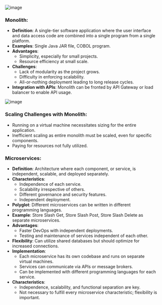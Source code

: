![image](https://github.com/chrahul/The_Art_of_Solution_Designing/assets/14847377/798b53d4-a3ad-4dc5-ad90-05958153c4b0)



### Monolith:

- **Definition**: A single-tier software application where the user interface and data access code are combined into a single program from a single platform.
- **Examples**: Single Java JAR file, COBOL program.
- **Advantages**:
  - Simplicity, especially for small projects.
  - Resource efficiency at small scale.
- **Challenges**:
  - Lack of modularity as the project grows.
  - Difficulty in enforcing scalability.
  - All-or-nothing deployment leading to long release cycles.
- **Integration with APIs**: Monolith can be fronted by API Gateway or load balancer to enable API usage.

![image](https://github.com/chrahul/The_Art_of_Solution_Designing/assets/14847377/eb779957-1917-4cc1-8a55-f6c2d2ef7dd3)



### Scaling Challenges with Monolith:

- Running on a virtual machine necessitates sizing for the entire application.
- Inefficient scaling as entire monolith must be scaled, even for specific components.
- Paying for resources not fully utilized.

### Microservices:

- **Definition**: Architecture where each component, or service, is independent, scalable, and deployed separately.
- **Characteristics**:
  - Independence of each service.
  - Scalability irrespective of others.
  - Different governance and security features.
  - Independent deployment.
- **Polyglot**: Different microservices can be written in different programming languages.
- **Example**: Store Slash Get, Store Slash Post, Store Slash Delete as separate microservices.
- **Advantages**:
  - Faster DevOps with independent deployments.
  - Testing and maintenance of services independent of each other.
- **Flexibility**: Can utilize shared databases but should optimize for increased connections.
- **Implementation**: 
  - Each microservice has its own codebase and runs on separate virtual machines.
  - Services can communicate via APIs or message brokers.
  - Can be implemented with different programming languages for each service.
- **Characteristics**:
  - Independence, scalability, and functional separation are key.
  - Not necessary to fulfill every microservice characteristic; flexibility is important.


